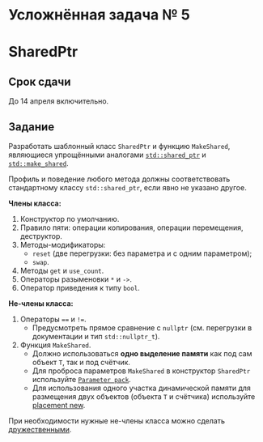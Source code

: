 # Усложнённая задача № 5
# SharedPtr

## Срок сдачи

До 14 апреля включительно.



## Задание

Разработать шаблонный класс `SharedPtr` и функцию `MakeShared`,
являющиеся упрощёнными аналогами
[`std::shared_ptr`]()
и
[`std::make_shared`]().

Профиль и поведение любого метода должны соответствовать стандартному классу `std::shared_ptr`,
если явно не указано другое.

**Члены класса:**
1. Конструктор по умолчанию.
2. Правило пяти: операции копирования, операции перемещения, деструктор.
3. Методы-модификаторы:
   - `reset` (две перегрузки: без параметра и с одним параметром);
   - `swap`.
4. Методы `get` и `use_count`.
5. Операторы разыменовки `*` и `->`.
6. Оператор приведения к типу `bool`.

**Не-члены класса:**
1. Операторы `==` и `!=`.
   - Предусмотреть прямое сравнение с `nullptr` (см. перегрузки в документации и тип `std::nullptr_t`).
2. Функция `MakeShared`.
   - Должно использоваться **одно выделение памяти** как под сам объект `T`, так и под счётчик.
   - Для проброса параметров `MakeShared` в конструктор `SharedPtr` используйте
     [`Parameter pack`](https://en.cppreference.com/w/cpp/language/parameter_pack).
   - Для использования одного участка динамической памяти для размещения двух объектов (объекта `T` и счётчика)
     используйте [placement new](https://en.cppreference.com/w/cpp/language/new#Placement_new).

При необходимости нужные не-члены класса можно сделать
[дружественными](https://en.cppreference.com/w/cpp/language/friend).
